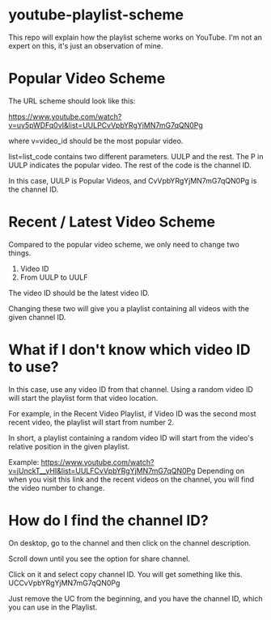 # youtube-playlist-scheme
This repo will explain how the playlist scheme works on YouTube. I'm not an expert on this, it's just an observation of mine.

# Popular Video Scheme
The URL scheme should look like this:

https://www.youtube.com/watch?v=uy5pWDFq0vI&list=UULPCvVpbYRgYjMN7mG7qQN0Pg

where v=video_id should be the most popular video.

list=list_code contains two different parameters. UULP and the rest. The P in UULP indicates the popular video. The rest of the code is the channel ID.

In this case, UULP is Popular Videos, and CvVpbYRgYjMN7mG7qQN0Pg is the channel ID.

# Recent / Latest Video Scheme
Compared to the popular video scheme, we only need to change two things.
1. Video ID
2. From UULP to UULF
   
The video ID should be the latest video ID.

Changing these two will give you a playlist containing all videos with the given channel ID.

# What if I don't know which video ID to use?
In this case, use any video ID from that channel. Using a random video ID will start the playlist form that video location.

For example, in the Recent Video Playlist, if Video ID was the second most recent video, the playlist will start from number 2.

In short, a playlist containing a random video ID will start from the video's relative position in the given playlist.

Example: https://www.youtube.com/watch?v=jUnckT__yHI&list=UULFCvVpbYRgYjMN7mG7qQN0Pg Depending on when you visit this link and the recent videos on the channel, you will find the video number to change.

# How do I find the channel ID?
On desktop, go to the channel and then click on the channel description.

Scroll down until you see the option for share channel.

Click on it and select copy channel ID. You will get something like this. UCCvVpbYRgYjMN7mG7qQN0Pg

Just remove the UC from the beginning, and you have the channel ID, which you can use in the Playlist.
